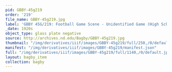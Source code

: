 ```yaml
---
pid: GBBY-45g219
order: '219'
file_name: GBBY-45g219.jpg
label: 'GBBY 45G/219: Football Game Scene - Unidentified Game (High School?) - c1920s'
_date: 1920s
object_type: glass plate negative
source: http://archives.nd.edu/Bagby/GBBY-45g219.jpg
thumbnail: "/img/derivatives/iiif/images/GBBY-45g219/full/250,/0/default.jpg"
manifest: "/img/derivatives/iiif/images/GBBY-45g219/manifest.json"
full: "/img/derivatives/iiif/images/GBBY-45g219/full/1140,/0/default.jpg"
layout: bagby_item
collection: bagby
---
```


